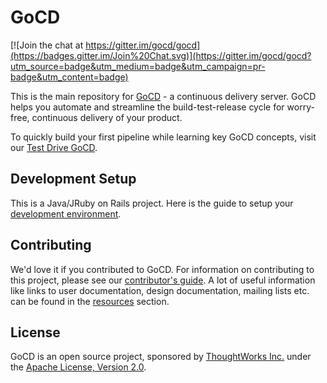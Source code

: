 # GoCD

[![Join the chat at https://gitter.im/gocd/gocd](https://badges.gitter.im/Join%20Chat.svg)](https://gitter.im/gocd/gocd?utm_source=badge&utm_medium=badge&utm_campaign=pr-badge&utm_content=badge)

This is the main repository for [GoCD](https://gocd.org) - a continuous delivery server. GoCD helps you automate and streamline the build-test-release cycle for worry-free, continuous delivery of your product.

To quickly build your first pipeline while learning key GoCD concepts, visit our [Test Drive GoCD](https://www.gocd.org/test-drive-gocd.html).

## Development Setup

This is a Java/JRuby on Rails project. Here is the guide to setup your [development environment](https://developer.gocd.org/current/).

## Contributing

We'd love it if you contributed to GoCD. For information on contributing to this project, please see our [contributor's guide](https://gocd.org/contribute).
A lot of useful information like links to user documentation, design documentation, mailing lists etc. can be found in the [resources](https://gocd.org/community/resources.html) section.

## License

GoCD is an open source project, sponsored by [ThoughtWorks Inc.](https://www.thoughtworks.com) under the [Apache License, Version 2.0](https://www.apache.org/licenses/LICENSE-2.0).
